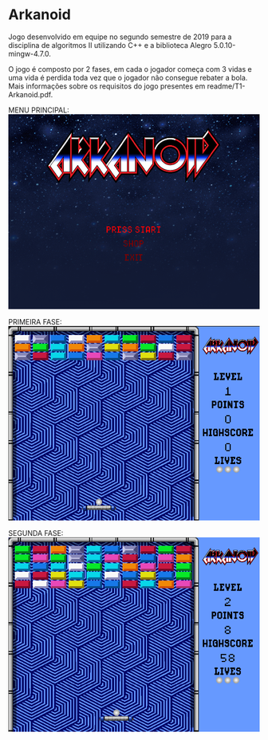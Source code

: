 # Arkanoid

Jogo desenvolvido em equipe no segundo semestre de 2019 para a disciplina de algoritmos II utilizando C++ e a biblioteca Alegro 5.0.10-mingw-4.7.0.

O jogo é composto por 2 fases, em cada o jogador começa com 3 vidas e uma vida é perdida toda vez que o jogador não consegue rebater a bola.
Mais informações sobre os requisitos do jogo presentes em readme/T1-Arkanoid.pdf.

MENU PRINCIPAL:<br>
![Menu](https://github.com/leonardoborck/Arkanoid_Game/blob/main/readme/arkanoid_menu.png?raw=true)

PRIMEIRA FASE:<br>
![Primeira Fase](https://github.com/leonardoborck/Arkanoid_Game/blob/main/readme/arkanoid_mapa1.png?raw=true)

SEGUNDA FASE:<br>
![Segunda Fase](https://github.com/leonardoborck/Arkanoid_Game/blob/main/readme/arkanoid_mapa2.png?raw=true)
